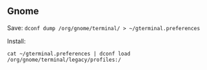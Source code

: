 ## Gnome
Save:
`dconf dump /org/gnome/terminal/ > ~/gterminal.preferences`

Install:

`cat ~/gterminal.preferences | dconf load /org/gnome/terminal/legacy/profiles:/`
